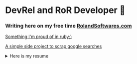 # DevRel and RoR Developer 🧙

### Writing here on my free time [RolandSoftwares.com](https://rolandsoftwares.com/)

[Something I'm proud of in ruby;)](https://gist.github.com/letItCurl/61960146a2ccc47595fa101cd318da7c)

[A simple side project to scrap google searches](https://okya.rolandsoftwares.com/)

<details>
  <summary>Here is my resume</summary>
  
  ![Roland lopez resume](https://raw.githubusercontent.com/letItCurl/resume/refs/heads/main/roland_lopez_resume.png)
</details>


